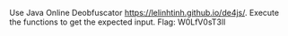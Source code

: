 Use Java Online Deobfuscator https://lelinhtinh.github.io/de4js/. Execute the functions to get the expected input.
Flag: W0LfV0sT3ll